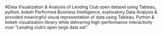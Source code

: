 #Data Visualization & Analysis of Lending Club open dataset using Tableau, python, bokeh
Performed Business Intelligence, exploratory Data Analysis & provided meaningful visual representation of data using Tableau, Python & bokeh visualization library while delivering high-performance interactivity over “Lending club’s open large data set”.
